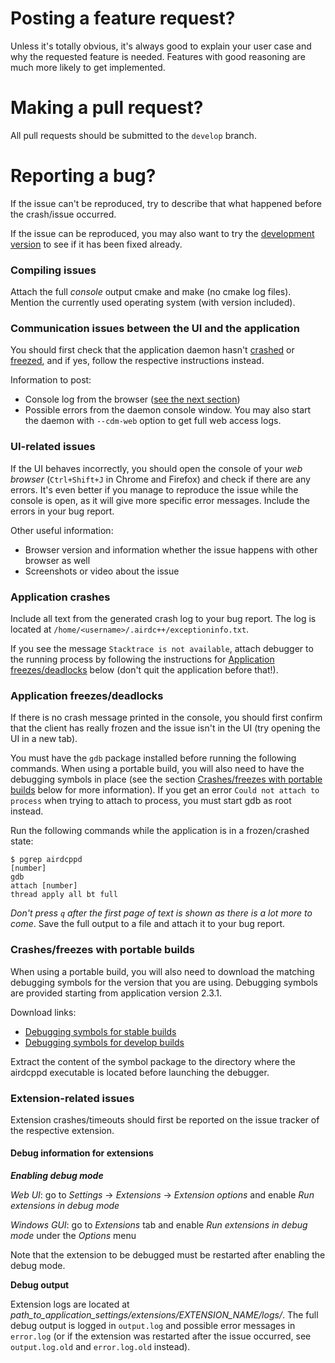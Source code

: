 # Posting a feature request?

Unless it's totally obvious, it's always good to explain your user case and why the requested feature is needed. Features with good reasoning are much more likely to get implemented.

# Making a pull request?

All pull requests should be submitted to the `develop` branch.


# Reporting a bug?

If the issue can't be reproduced, try to describe that what happened before the crash/issue occurred.

If the issue can be reproduced, you may also want to try the [development version]( https://airdcpp-web.github.io/docs/installation/compiling.html#installing-a-development-version) to see if it has been fixed already.

### Compiling issues

Attach the full *console* output cmake and make (no cmake log files). Mention the currently used operating system (with version included).

### Communication issues between the UI and the application

You should first check that the application daemon hasn't [crashed](https://github.com/airdcpp-web/airdcpp-webclient/blob/master/.github/CONTRIBUTING.md#application-crashes) or [freezed](https://github.com/airdcpp-web/airdcpp-webclient/blob/master/.github/CONTRIBUTING.md#application-freezesdeadlocks), and if yes, follow the respective instructions instead.

Information to post:

* Console log from the browser ([see the next section](https://github.com/airdcpp-web/airdcpp-webclient/blob/master/.github/CONTRIBUTING.md#ui-related-issues))
* Possible errors from the daemon console window. You may also start the daemon with `--cdm-web` option to get full web access logs.

### UI-related issues

If the UI behaves incorrectly, you should open the console of your _web browser_ (`Ctrl+Shift+J` in Chrome and Firefox) and check if there are any errors. It's even better if you manage to reproduce the issue while the console is open, as it will give more specific error messages. Include the errors in your bug report.

Other useful information:

* Browser version and information whether the issue happens with other browser as well
* Screenshots or video about the issue

### Application crashes

Include all text from the generated crash log to your bug report. The log is located at ``/home/<username>/.airdc++/exceptioninfo.txt``.

If you see the message `Stacktrace is not available`, attach debugger to the running process by following the instructions for [Application freezes/deadlocks](#application-freezesdeadlocks) below (don't quit the application before that!).


### Application freezes/deadlocks

If there is no crash message printed in the console, you should first confirm that the client has really frozen and the issue isn't in the UI (try opening the UI in a new tab).

You must have the ``gdb`` package installed before running the following commands. When using a portable build, you will also need to have the debugging symbols in place (see the section [Crashes/freezes with portable builds](#crashesfreezes-with-portable-builds) below for more information). If you get an error `Could not attach to process` when trying to attach to process, you must start gdb as root instead.

Run the following commands while the application is in a frozen/crashed state:

```
$ pgrep airdcppd
[number]
gdb
attach [number]
thread apply all bt full
```

*Don't press `q` after the first page of text is shown as there is a lot more to come*. Save the full output to a file and attach it to your bug report.


### Crashes/freezes with portable builds

When using a portable build, you will also need to download the matching debugging symbols for the version that you are using. Debugging symbols are provided starting from application version 2.3.1.

Download links:

- [Debugging symbols for stable builds](https://web-builds.airdcpp.net/stable/dbg_symbols/)
- [Debugging symbols for develop builds](https://web-builds.airdcpp.net/develop/dbg_symbols/)

Extract the content of the symbol package to the directory where the airdcppd executable is located before launching the debugger.

### Extension-related issues

Extension crashes/timeouts should first be reported on the issue tracker of the respective extension.

#### Debug information for extensions

***Enabling debug mode***

*Web UI*: go to *Settings* -> *Extensions* -> *Extension options* and enable *Run extensions in debug mode*

*Windows GUI*: go to *Extensions* tab and enable *Run extensions in debug mode* under the *Options* menu

Note that the extension to be debugged must be restarted after enabling the debug mode.

**Debug output**

Extension logs are located at *path_to_application_settings/extensions/EXTENSION_NAME/logs/*. The full debug output is logged in `output.log` and possible error messages in `error.log` (or if the extension was restarted after the issue occurred, see `output.log.old` and `error.log.old` instead).
